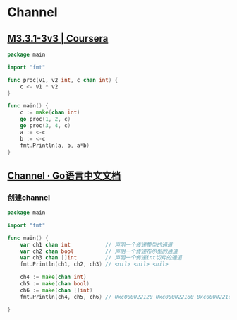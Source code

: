 # Channel

## [M3.3.1-3v3 | Coursera](https://www.coursera.org/learn/golang-concurrency/lecture/ElArP/m3-3-1-3v3)

```go
package main

import "fmt"

func proc(v1, v2 int, c chan int) {
	c <- v1 * v2
}

func main() {
	c := make(chan int)
	go proc(1, 2, c)
	go proc(3, 4, c)
	a := <-c
	b := <-c
	fmt.Println(a, b, a*b)
}

```



## [Channel · Go语言中文文档](https://www.topgoer.com/%E5%B9%B6%E5%8F%91%E7%BC%96%E7%A8%8B/channel.html)

### 创建channel

```go
package main

import "fmt"

func main() {
	var ch1 chan int           // 声明一个传递整型的通道
	var ch2 chan bool          // 声明一个传递布尔型的通道
	var ch3 chan []int         // 声明一个传递int切片的通道
	fmt.Println(ch1, ch2, ch3) // <nil> <nil> <nil>

	ch4 := make(chan int)
	ch5 := make(chan bool)
	ch6 := make(chan []int)
	fmt.Println(ch4, ch5, ch6) // 0xc000022120 0xc000022180 0xc0000221e0

}

```

